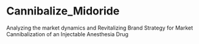 # Cannibalize_Midoride
Analyzing the market dynamics and Revitalizing Brand Strategy for Market Cannibalization of an Injectable Anesthesia Drug

